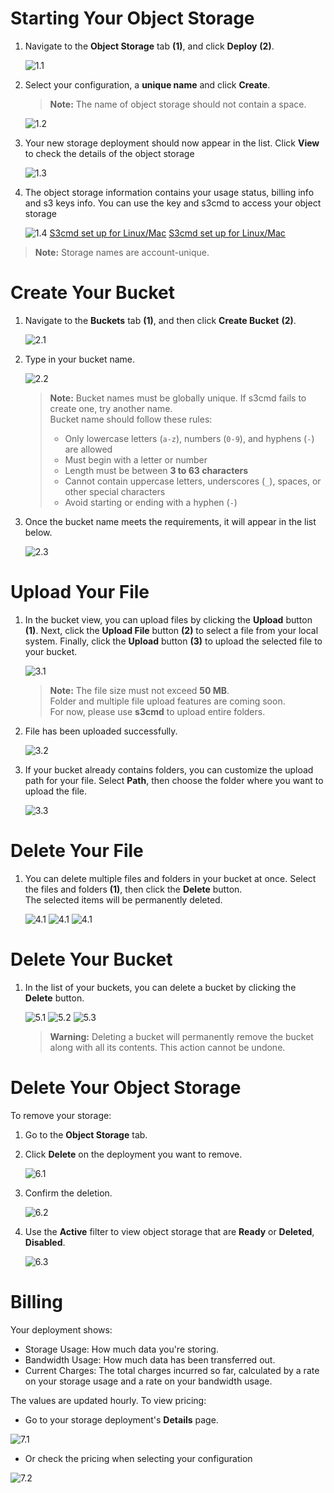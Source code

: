 # Starting Your Object Storage 

1. Navigate to the **Object Storage** tab **(1)**, and click **Deploy** **(2)**.

    ![1.1](../assets/images/storage_tutorial/1.jpg)
2. Select your configuration, a **unique name** and click **Create**.

    > **Note:** The name of object storage should not contain a space.
 
    ![1.2](../assets/images/storage_tutorial/2.jpg)
3. Your new storage deployment should now appear in the list. Click **View** to check the details of the object storage

    ![1.3](../assets/images/storage_tutorial/3.jpg)
4. The object storage information contains your usage status, billing info and s3 keys info. 
   You can use the key and s3cmd to access your object storage

    ![1.4](../assets/images/storage_tutorial/5.jpg)
      [S3cmd set up for Linux/Mac](Tutorials/LinuxMac.md)
      [S3cmd set up for Linux/Mac](Tutorials/Windows.md)

> **Note:** Storage names are account-unique.

# Create Your Bucket

1. Navigate to the **Buckets** tab **(1)**, and then click **Create Bucket** **(2)**.
   
   ![2.1](../assets/images/storage_tutorial/6.jpg)
2. Type in your bucket name.
   
   ![2.2](../assets/images/storage_tutorial/7.jpg)
   > **Note:** Bucket names must be globally unique. If s3cmd fails to create one, try another name.  
   > Bucket name should follow these rules:  
   >- Only lowercase letters (`a-z`), numbers (`0-9`), and hyphens (`-`) are allowed  
   >- Must begin with a letter or number  
   >- Length must be between **3 to 63 characters**  
   >- Cannot contain uppercase letters, underscores (`_`), spaces, or other special characters  
   >- Avoid starting or ending with a hyphen (`-`)
3. Once the bucket name meets the requirements, it will appear in the list below.
   
   ![2.3](../assets/images/storage_tutorial/8.jpg)

# Upload Your File

1. In the bucket view, you can upload files by clicking the **Upload** button **(1)**. Next, click the **Upload File** button **(2)** to select a file from your 
   local system. Finally, click the **Upload** button **(3)** to upload the selected file to your bucket.
   
   ![3.1](../assets/images/storage_tutorial/9.jpg)

   > **Note:** The file size must not exceed **50 MB**.  
   > Folder and multiple file upload features are coming soon.  
   > For now, please use **s3cmd** to upload entire folders.
2. File has been uploaded successfully.
   
   ![3.2](../assets/images/storage_tutorial/10.jpg)

3. If your bucket already contains folders, you can customize the upload path for your file. Select **Path**, then choose the folder where you want to upload the file.

   ![3.3](../assets/images/storage_tutorial/11.jpg)


# Delete Your File

1. You can delete multiple files and folders in your bucket at once. Select the files and folders **(1)**, then click the **Delete** button.  
   The selected items will be permanently deleted.

   ![4.1](../assets/images/storage_tutorial/12.jpg)
   ![4.1](../assets/images/storage_tutorial/13.jpg)
   ![4.1](../assets/images/storage_tutorial/14.jpg)

# Delete Your Bucket
1. In the list of your buckets, you can delete a bucket by clicking the **Delete** button.
   
   ![5.1](../assets/images/storage_tutorial/15.jpg)
   ![5.2](../assets/images/storage_tutorial/16.jpg)
   ![5.3](../assets/images/storage_tutorial/17.jpg)
   > **Warning:** Deleting a bucket will permanently remove the bucket along with all its contents. This action cannot be undone.


# Delete Your Object Storage

To remove your storage:
1. Go to the **Object Storage** tab.
2. Click **Delete** on the deployment you want to remove. 
   
   ![6.1](../assets/images/storage_tutorial/18.jpg)
3. Confirm the deletion. 
   
   ![6.2](../assets/images/storage_tutorial/19.jpg)
4. Use the **Active** filter to view object storage that are **Ready** or **Deleted**, **Disabled**.

   ![6.3](../assets/images/storage_tutorial/4.jpg)

# Billing 

Your deployment shows: 

- Storage Usage: How much data you're storing.
- Bandwidth Usage: How much data has been transferred out. 
- Current Charges: The total charges incurred so far, calculated by a rate on your storage usage and a rate on your bandwidth usage. 

The values are updated hourly. To view pricing: 
- Go to your storage deployment's **Details** page. 

![7.1](../assets/images/storage_linux_tutorial/5.png)

- Or check the pricing when selecting your configuration

![7.2](../assets/images/storage_linux_tutorial/6.png)